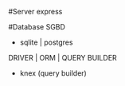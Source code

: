 #Server
express

#Database
SGBD 
- sqlite | postgres

DRIVER | ORM | QUERY BUILDER 
- knex (query builder)
